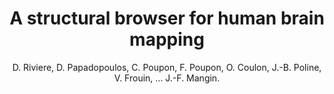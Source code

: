 ---
author: D. Riviere, D. Papadopoulos, C. Poupon, F. Poupon, O. Coulon, J.-B. Poline, V. Frouin, ... J.-F. Mangin.
title: A structural browser for human brain mapping
journal: NeuroImage
year: 2000
type: article
volume: 11
number: 5 PART II
---
